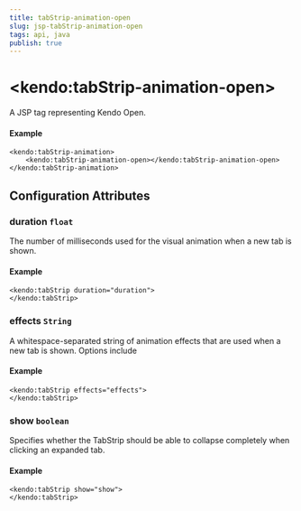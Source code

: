 ```yaml
---
title: tabStrip-animation-open
slug: jsp-tabStrip-animation-open
tags: api, java
publish: true
---
```


# \<kendo:tabStrip-animation-open\>
A JSP tag representing Kendo Open.

#### Example
    <kendo:tabStrip-animation>
        <kendo:tabStrip-animation-open></kendo:tabStrip-animation-open>
    </kendo:tabStrip-animation>


## Configuration Attributes


### duration `float`

The number of milliseconds used for the visual animation when a new tab is shown.

#### Example
    <kendo:tabStrip duration="duration">
    </kendo:tabStrip>



### effects `String`

A whitespace-separated string of animation effects that are used when a new tab is shown. Options include

#### Example
    <kendo:tabStrip effects="effects">
    </kendo:tabStrip>



### show `boolean`

Specifies whether the TabStrip should be able to collapse completely when clicking an expanded tab.

#### Example
    <kendo:tabStrip show="show">
    </kendo:tabStrip>


